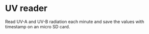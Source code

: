 # UV reader

Read UV-A and UV-B radiation each minute and save the values with timestamp on an micro SD card.

